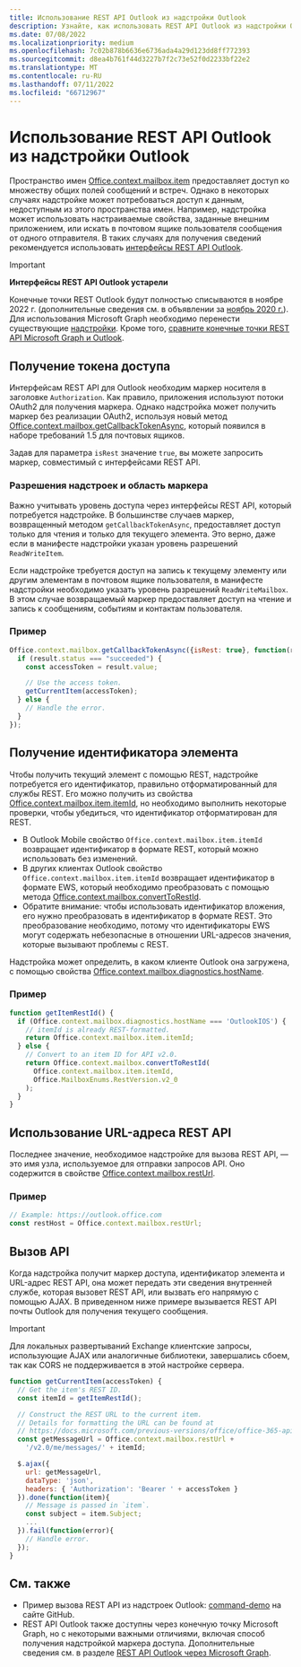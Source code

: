 ```yaml
---
title: Использование REST API Outlook из надстройки Outlook
description: Узнайте, как использовать REST API Outlook из надстройки Outlook, чтобы получить маркер доступа
ms.date: 07/08/2022
ms.localizationpriority: medium
ms.openlocfilehash: 7c02b878b6636e6736ada4a29d123dd8ff772393
ms.sourcegitcommit: d8ea4b761f44d3227b7f2c73e52f0d2233bf22e2
ms.translationtype: MT
ms.contentlocale: ru-RU
ms.lasthandoff: 07/11/2022
ms.locfileid: "66712967"
---
```

# <a name="use-the-outlook-rest-apis-from-an-outlook-add-in"></a>Использование REST API Outlook из надстройки Outlook

Пространство имен [Office.context.mailbox.item](/javascript/api/requirement-sets/outlook/preview-requirement-set/office.context.mailbox.item) предоставляет доступ ко множеству общих полей сообщений и встреч. Однако в некоторых случаях надстройке может потребоваться доступ к данным, недоступным из этого пространства имен. Например, надстройка может использовать настраиваемые свойства, заданные внешним приложением, или искать в почтовом ящике пользователя сообщения от одного отправителя. В таких случаях для получения сведений рекомендуется использовать [интерфейсы REST API Outlook](/outlook/rest).

> [!IMPORTANT]
> **Интерфейсы REST API Outlook устарели**
>
> Конечные точки REST Outlook будут полностью списываются в ноябре 2022 г. (дополнительные сведения см. в объявлении за [ноябрь 2020 г.](https://developer.microsoft.com/graph/blogs/outlook-rest-api-v2-0-deprecation-notice/)). Для использования Microsoft Graph необходимо перенести существующие [надстройки](/outlook/rest#outlook-rest-api-via-microsoft-graph). Кроме того, [сравните конечные точки REST API Microsoft Graph и Outlook](/outlook/rest/compare-graph).

## <a name="get-an-access-token"></a>Получение токена доступа

Интерфейсам REST API для Outlook необходим маркер носителя в заголовке `Authorization`. Как правило, приложения используют потоки OAuth2 для получения маркера. Однако надстройка может получить маркер без реализации OAuth2, используя новый метод [Office.context.mailbox.getCallbackTokenAsync](/javascript/api/requirement-sets/outlook/preview-requirement-set/office.context.mailbox#methods), который появился в наборе требований 1.5 для почтовых ящиков.

Задав для параметра `isRest` значение `true`, вы можете запросить маркер, совместимый с интерфейсами REST API.

### <a name="add-in-permissions-and-token-scope"></a>Разрешения надстроек и область маркера

Важно учитывать уровень доступа через интерфейсы REST API, который потребуется надстройке. В большинстве случаев маркер, возвращенный методом `getCallbackTokenAsync`, предоставляет доступ только для чтения и только для текущего элемента. Это верно, даже если в манифесте надстройки указан уровень разрешений `ReadWriteItem`.

Если надстройке требуется доступ на запись к текущему элементу или другим элементам в почтовом ящике пользователя, в манифесте надстройки необходимо указать уровень разрешений `ReadWriteMailbox`. В этом случае возвращаемый маркер предоставляет доступ на чтение и запись к сообщениям, событиям и контактам пользователя.

### <a name="example"></a>Пример

```js
Office.context.mailbox.getCallbackTokenAsync({isRest: true}, function(result){
  if (result.status === "succeeded") {
    const accessToken = result.value;

    // Use the access token.
    getCurrentItem(accessToken);
  } else {
    // Handle the error.
  }
});
```

## <a name="get-the-item-id"></a>Получение идентификатора элемента

Чтобы получить текущий элемент с помощью REST, надстройке потребуется его идентификатор, правильно отформатированный для службы REST. Его можно получить из свойства [Office.context.mailbox.item.itemId](/javascript/api/requirement-sets/outlook/preview-requirement-set/office.context.mailbox.item#properties), но необходимо выполнить некоторые проверки, чтобы убедиться, что идентификатор отформатирован для REST.

- В Outlook Mobile свойство `Office.context.mailbox.item.itemId` возвращает идентификатор в формате REST, который можно использовать без изменений.
- В других клиентах Outlook свойство `Office.context.mailbox.item.itemId` возвращает идентификатор в формате EWS, который необходимо преобразовать с помощью метода [Office.context.mailbox.convertToRestId](/javascript/api/requirement-sets/outlook/preview-requirement-set/office.context.mailbox#methods).
- Обратите внимание: чтобы использовать идентификатор вложения, его нужно преобразовать в идентификатор в формате REST. Это преобразование необходимо, потому что идентификаторы EWS могут содержать небезопасные в отношении URL-адресов значения, которые вызывают проблемы с REST.

Надстройка может определить, в каком клиенте Outlook она загружена, с помощью свойства [Office.context.mailbox.diagnostics.hostName](/javascript/api/outlook/office.diagnostics#outlook-office-diagnostics-hostname-member).

### <a name="example"></a>Пример

```js
function getItemRestId() {
  if (Office.context.mailbox.diagnostics.hostName === 'OutlookIOS') {
    // itemId is already REST-formatted.
    return Office.context.mailbox.item.itemId;
  } else {
    // Convert to an item ID for API v2.0.
    return Office.context.mailbox.convertToRestId(
      Office.context.mailbox.item.itemId,
      Office.MailboxEnums.RestVersion.v2_0
    );
  }
}
```

## <a name="get-the-rest-api-url"></a>Использование URL-адреса REST API

Последнее значение, необходимое надстройке для вызова REST API, — это имя узла, используемое для отправки запросов API. Оно содержится в свойстве [Office.context.mailbox.restUrl](/javascript/api/requirement-sets/outlook/preview-requirement-set/office.context.mailbox#properties).

### <a name="example"></a>Пример

```js
// Example: https://outlook.office.com
const restHost = Office.context.mailbox.restUrl;
```

## <a name="call-the-api"></a>Вызов API

Когда надстройка получит маркер доступа, идентификатор элемента и URL-адрес REST API, она может передать эти сведения внутренней службе, которая вызовет REST API, или вызвать его напрямую с помощью AJAX. В приведенном ниже примере вызывается REST API почты Outlook для получения текущего сообщения.

> [!IMPORTANT]
> Для локальных развертываний Exchange клиентские запросы, использующие AJAX или аналогичные библиотеки, завершались сбоем, так как CORS не поддерживается в этой настройке сервера.

```js
function getCurrentItem(accessToken) {
  // Get the item's REST ID.
  const itemId = getItemRestId();

  // Construct the REST URL to the current item.
  // Details for formatting the URL can be found at
  // https://docs.microsoft.com/previous-versions/office/office-365-api/api/version-2.0/mail-rest-operations#get-messages.
  const getMessageUrl = Office.context.mailbox.restUrl +
    '/v2.0/me/messages/' + itemId;

  $.ajax({
    url: getMessageUrl,
    dataType: 'json',
    headers: { 'Authorization': 'Bearer ' + accessToken }
  }).done(function(item){
    // Message is passed in `item`.
    const subject = item.Subject;
    ...
  }).fail(function(error){
    // Handle error.
  });
}
```

## <a name="see-also"></a>См. также

- Пример вызова REST API из надстроек Outlook: [command-demo](https://github.com/OfficeDev/outlook-add-in-command-demo) на сайте GitHub.
- REST API Outlook также доступны через конечную точку Microsoft Graph, но с некоторыми важными отличиями, включая способ получения надстройкой маркера доступа. Дополнительные сведения см. в разделе [REST API Outlook через Microsoft Graph](/outlook/rest/index#outlook-rest-api-via-microsoft-graph).
